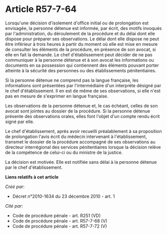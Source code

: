 # Article R57-7-64

Lorsqu'une décision d'isolement d'office initial ou de prolongation est envisagée, la personne détenue est informée, par
écrit, des motifs invoqués par l'administration, du déroulement de la procédure et du délai dont elle dispose pour préparer
ses observations. Le délai dont elle dispose ne peut être inférieur à trois heures à partir du moment où elle est mise en
mesure de consulter les éléments de la procédure, en présence de son avocat, si elle en fait la demande. Le chef
d'établissement peut décider de ne pas communiquer à la personne détenue et à son avocat les informations ou documents en sa
possession qui contiennent des éléments pouvant porter atteinte à la sécurité des personnes ou des établissements
pénitentiaires. 

Si la personne détenue ne comprend pas la langue française, les informations sont présentées par l'intermédiaire d'un
interprète désigné par le chef d'établissement. Il en est de même de ses observations, si elle n'est pas en mesure de
s'exprimer en langue française. 

Les observations de la personne détenue et, le cas échéant, celles de son avocat sont jointes au dossier de la procédure. Si
la personne détenue présente des observations orales, elles font l'objet d'un compte rendu écrit signé par elle. 

Le chef d'établissement, après avoir recueilli préalablement à sa proposition de prolongation l'avis écrit du médecin
intervenant à l'établissement, transmet le dossier de la procédure accompagné de ses observations au directeur interrégional
des services pénitentiaires lorsque la décision relève de la compétence de celui-ci ou du ministre de la justice. 

La décision est motivée. Elle est notifiée sans délai à la personne détenue par le chef d'établissement.

**Liens relatifs à cet article**

_Créé par_:

  - Décret n°2010-1634 du 23 décembre 2010 - art. 1

_Cité par_:

  - Code de procédure pénale - art. R251 (VD)
  - Code de procédure pénale - art. R57-7-68 (V)
  - Code de procédure pénale - art. R57-7-72 (V)
